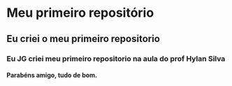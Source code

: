 # Meu primeiro repositório

## Eu criei o meu primeiro repositorio

### Eu JG criei meu primeiro repositorio na aula do prof Hylan Silva

#### Parabéns amigo, tudo de bom.
